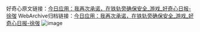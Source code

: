 好奇心原文链接：[今日应用：我再次承诺，在铁轨旁确保安全_游戏_好奇心日报-徐弢](https://www.qdaily.com/articles/5902.html)
WebArchive归档链接：[今日应用：我再次承诺，在铁轨旁确保安全_游戏_好奇心日报-徐弢](http://web.archive.org/web/20190623165621/https://www.qdaily.com/articles/5902.html)
![image](http://ww3.sinaimg.cn/large/007d5XDply1g3w99n2s4uj30u02wqwzz)